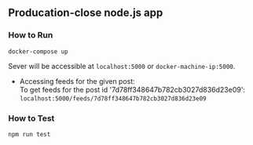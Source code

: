 ## Producation-close node.js app

### How to Run  
`docker-compose up`  

Sever will be accessible at `localhost:5000` or `docker-machine-ip:5000`.  

- Accessing feeds for the given post:  
To get feeds for the post id '7d78ff348647b782cb3027d836d23e09':  
`localhost:5000/feeds/7d78ff348647b782cb3027d836d23e09`

### How to Test  
`npm run test`